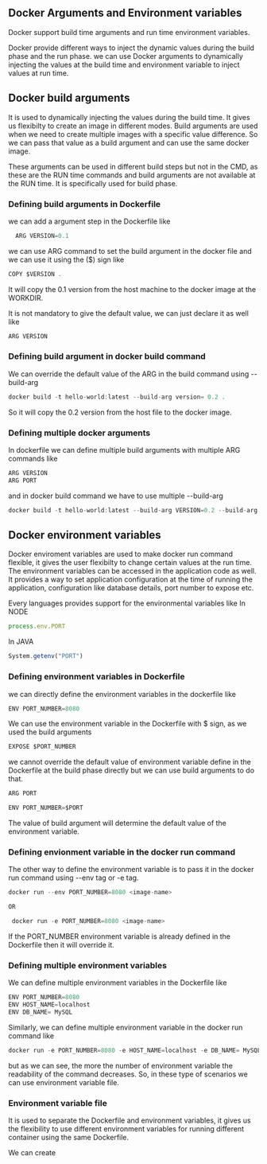 ## Docker Arguments and Environment variables

Docker support build time arguments and run time environment variables.

Docker provide different ways to inject the dynamic values during the build phase and the run phase. we can use Docker arguments to dynamically injecting the values 
at the build time and environment variable to inject values at run time.


## Docker build arguments

It is used to dynamically injecting the values during the build time. It gives us flexibilty to create an image in different modes. 
Build arguments are used when we need to create multiple images with a specific value difference. So we can pass that value as a build argument and can use the same docker
image.


These arguments can be used in different build steps but not in the CMD, as these are the RUN time commands and build arguments are not available at the RUN time. It is
specifically used for build phase.



### Defining build arguments in Dockerfile
we can add a argument step in the Dockerfile like

```js
  ARG VERSION=0.1
```

we can use ARG command to set the build argument in the docker file and we can use it using  the ($) sign like

```js
COPY $VERSION .
```
It will copy the 0.1 version from the host machine to the docker image at the WORKDIR. 

It is not mandatory to give the default value, we can just declare it as well like

```js
ARG VERSION
```


### Defining build argument in docker build command
We can override the default value of the ARG in the build command using --build-arg

```js
docker build -t hello-world:latest --build-arg version= 0.2 .
```

So it will copy the 0.2 version from the host file to the docker image.



### Defining multiple docker arguments

In dockerfile we can define multiple build arguments with multiple ARG commands like

```js
ARG VERSION
ARG PORT
```
and in docker build command we have to use multiple --build-arg

```js
docker build -t hello-world:latest --build-arg VERSION=0.2 --build-arg PORT=80 .
```



## Docker environment variables

Docker enviroment variables are used to make docker run command flexible, it gives the user flexibilty to change certain values at the run time. The environment variables can
be accessed in the application code as well. It provides a way to set application configuration at the time of running the application, configuration like database details,
port number to expose etc.

Every languages provides support for the environmental variables like 
In NODE

```js
process.env.PORT
```

In JAVA

```js
System.getenv("PORT")
```

### Defining environment variables in Dockerfile

we can directly define the environment variables in the dockerfile like 

```js
ENV PORT_NUMBER=8080
```

We can use the environment variable in the Dockerfile with $ sign, as we used the build arguments

```js
EXPOSE $PORT_NUMBER
```

we cannot override the default value of environment variable define in the Dockerfile at the build phase directly but we can use build arguments to do that. 

```js
ARG PORT

ENV PORT_NUMBER=$PORT
```

The value of build argument will determine the default value of the environment variable.


### Defining envionment variable in the docker run command

The other way to define the environment variable is to pass it in the docker run command using --env tag or -e tag.
 ```js
 docker run --env PORT_NUMBER=8080 <image-name>
 
 OR
 
  docker run -e PORT_NUMBER=8080 <image-name>
 ```
 
 If the PORT_NUMBER environment variable is already defined in the Dockerfile then it will override it.
 
 
 ### Defining multiple environment variables
 We can define multiple environment variables in the Dockerfile like
 
 ```js
 ENV PORT_NUMBER=8080
 ENV HOST_NAME=localhost
 ENV DB_NAME= MySQL
 ```
 
 Similarly, we can define multiple environment variable in the docker run command like
 
 ```js
 docker run -e PORT_NUMBER=8080 -e HOST_NAME=localhost -e DB_NAME= MySQL <image-name>
 ```
 
 but as we can see, the more the number of environment variable the readability of the command decreases. So, in these type of scenarios we can use environment variable file.
 
 ### Environment variable file
 
 It is used to separate the Dockerfile and environment variables, it gives us the flexibility to use different environment variables for running different container using the same Dockerfile.
 
We can create 
 
